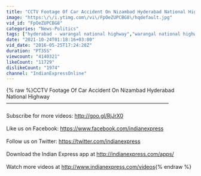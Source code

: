 ```yaml
---
title: "CCTV Footage Of Car Accident On Nizambad Hyderabad National Highway"
image: "https:\/\/i.ytimg.com\/vi\/FpOeZUPCBG8\/hqdefault.jpg"
vid_id: "FpOeZUPCBG8"
categories: "News-Politics"
tags: ["hyderabad - warangal national highway","warangal national highway","highway"]
date: "2021-10-24T01:18:16+03:00"
vid_date: "2016-05-25T17:24:28Z"
duration: "PT35S"
viewcount: "4140321"
likeCount: "11729"
dislikeCount: "1974"
channel: "IndianExpressOnline"
---
```

{% raw %}CCTV Footage Of Car Accident On Nizambad Hyderabad National Highway<br />———————————————————————————————<br /><br />Subscribe for more videos: <a rel="nofollow" target="blank" href="http://goo.gl/RjJrX0">http://goo.gl/RjJrX0</a><br /><br />Like us on Facebook: <a rel="nofollow" target="blank" href="https://www.facebook.com/indianexpress">https://www.facebook.com/indianexpress</a><br /><br />Follow us on Twitter: <a rel="nofollow" target="blank" href="https://twitter.com/indianexpress">https://twitter.com/indianexpress</a><br /><br />Download the Indian Express app at <a rel="nofollow" target="blank" href="http://indianexpress.com/apps/">http://indianexpress.com/apps/</a><br /><br />Watch more videos at <a rel="nofollow" target="blank" href="http://www.indianexpress.com/videos">http://www.indianexpress.com/videos</a>{% endraw %}
